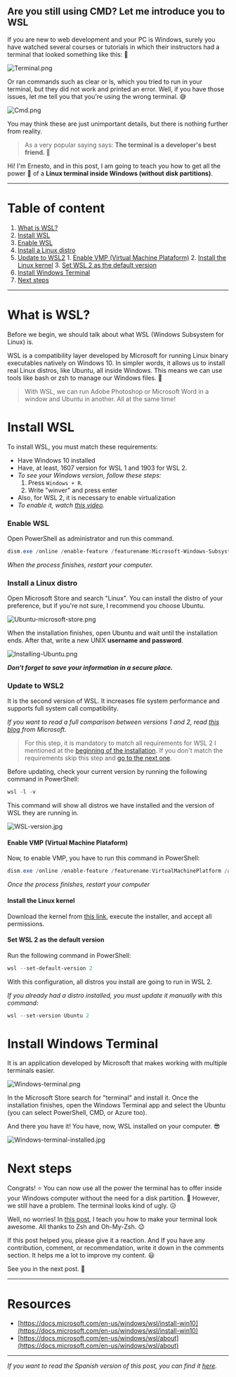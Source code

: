 ## Are you still using CMD? Let me introduce you to WSL

If you are new to web development and your PC is Windows, surely you have watched several courses or tutorials in which their instructors had a terminal that looked something like this: 🤩

![Terminal.png](https://cdn.hashnode.com/res/hashnode/image/upload/v1603748720519/yfPQtr-1W.png)

Or ran commands such as clear or ls, which you tried to run in your terminal, but they did not work and printed an error. Well, if you have those issues, let me tell you that you're using the wrong terminal. 😅

![Cmd.png](https://cdn.hashnode.com/res/hashnode/image/upload/v1603748851899/qS9v7N5il.png)

You may think these are just unimportant details, but there is nothing further from reality.

>As a very popular saying says: **The terminal is a developer's best friend. 💙**

Hi! I'm Ernesto, and in this post, I am going to teach you how to get all the power 💪 of a **Linux terminal inside Windows (without disk partitions)**. 

---
# Table of content
1. [What is WSL?](#what-is-wsl)
2. [Install WSL](#install-wsl)
  1. [Enable WSL](#enable-wsl)
  2. [Install a Linux distro](#install-a-linux-distro)
  3. [Update to WSL2](#update-to-wsl2)
    1. [Enable VMP (Virtual Machine Plataform)](#enable-vmp-virtual-machine-plataform)
    2. [Install the Linux kernel](#install-the-linux-kernel)
    3. [Set WSL 2 as the default version](#set-wsl-2-as-the-default-version)
3. [Install Windows Terminal](#install-windows-terminal)
4. [Next steps](#next-steps)
---


# What is WSL?
Before we begin, we should talk about what WSL (Windows Subsystem for Linux) is.


WSL is a compatibility layer developed by Microsoft for running Linux binary executables natively on Windows 10. In simpler words, it allows us to install real Linux distros, like Ubuntu, all inside Windows. This means we can use tools like bash or zsh to manage our Windows files. 🤯

>With WSL, we can run Adobe Photoshop or Microsoft Word in a window and Ubuntu in another. All at the same time!


# Install WSL
To install WSL, you must match these requirements:

* Have Windows 10 installed
* Have, at least, 1607 version for WSL 1 and 1903 for WSL 2.
 * *To see your Windows version, follow these steps:*
   1. Press `Windows + R`.
   2. Write "winver" and press enter
* Also, for WSL 2, it is necessary to enable virtualization
 * *To enable it, watch [this video](https://www.youtube.com/watch?v=B1oCkcOHXPA&list=LL&index=12&ab_channel=%EA%A7%81Tut%E2%9C%BFsVicky34%EA%A7%82).*

### Enable WSL
Open PowerShell as administrator and run this command.
```powershell
dism.exe /online /enable-feature /featurename:Microsoft-Windows-Subsystem-Linux /all /norestart
```
*When the process finishes, restart your computer.*

### Install a Linux distro
Open Microsoft Store and search "Linux". You can install the distro of your preference, but if you're not sure, I recommend you choose Ubuntu.

![Ubuntu-microsoft-store.png](https://cdn.hashnode.com/res/hashnode/image/upload/v1603759079236/WWDXckXTv.png)

When the installation finishes, open Ubuntu and wait until the installation ends. After that, write a new UNIX **username and password**.

![Installing-Ubuntu.png](https://cdn.hashnode.com/res/hashnode/image/upload/v1603751635842/kyk9uQSJX.png)

***Don't forget to save your information in a secure place.***

### Update to WSL2
It is the second version of WSL. It increases file system performance and supports full system call compatibility.

*If you want to read a full comparison between versions 1 and 2, read [this blog](https://docs.microsoft.com/en-us/windows/wsl/compare-versions) from Microsoft.*

>For this step, it is mandatory to match all requirements for WSL 2 I mentioned at the [beginning of the installation](##install-wsl). If you don't match the requirements skip this step and [go to the next one](#install-windows-terminal).

Before updating, check your current version by running the following command in PowerShell:

```powershell
wsl -l -v
```

This command will show all distros we have installed and the version of WSL they are running in.

![WSL-version.jpg](https://cdn.hashnode.com/res/hashnode/image/upload/v1603753788729/tqP7rgcj9.jpeg)

#### Enable VMP (Virtual Machine Plataform)
Now, to enable VMP, you have to run this command in PowerShell:

```powershell
dism.exe /online /enable-feature /featurename:VirtualMachinePlatform /all /norestart
```

*Once the process finishes, restart your computer*

#### Install the Linux kernel
Download the kernel from [this link](https://wslstorestorage.blob.core.windows.net/wslblob/wsl_update_x64.msi), execute the installer, and accept all permissions.

#### Set WSL 2 as the default version
Run the following command in PowerShell:

```powershell
wsl --set-default-version 2
```

With this configuration, all distros you install are going to run in WSL 2.

*If you already had a distro installed, you must update it manually with this command:*

```powershell
wsl --set-version Ubuntu 2
```

# Install Windows Terminal
It is an application developed by Microsoft that makes working with multiple terminals easier.

![Windows-terminal.png](https://cdn.hashnode.com/res/hashnode/image/upload/v1603754651476/ECEFKMVG9.png)

In the Microsoft Store search for "terminal" and install it. Once the installation finishes, open the Windows Terminal app and select the Ubuntu (you can select PowerShell, CMD, or Azure too).

And there you have it! You have, now, WSL installed on your computer. 😎

![Windows-terminal-installed.jpg](https://cdn.hashnode.com/res/hashnode/image/upload/v1603756300419/51SkhpkK-.jpeg)


# Next steps
Congrats! ⭐ You can now use all the power the terminal has to offer inside your Windows computer without the need for a disk partition. 🤩 However, we still have a problem. The terminal looks kind of ugly. 😥

Well, no worries! In [this post](https://ernestoangulo.hashnode.dev/zsh-oh-my-zsh-a-powerful-and-beautiful-terminal), I teach you how to make your terminal look awesome. All thanks to Zsh and Oh-My-Zsh. 😉

If this post helped you, please give it a reaction. And If you have any contribution, comment, or recommendation, write it down in the comments section. It helps me a lot to improve my content. 😃 

See you in the next post. 👋

---
# Resources

* [https://docs.microsoft.com/en-us/windows/wsl/install-win10](https://docs.microsoft.com/en-us/windows/wsl/install-win10)
* [https://docs.microsoft.com/en-us/windows/wsl/about](https://docs.microsoft.com/en-us/windows/wsl/about)
---

*If you want to read the Spanish version of this post, you can find it [here](https://netosym.medium.com/sigues-usando-cmd-en-2020-te-presento-a-wsl-f33089c5c791).*